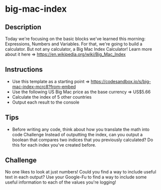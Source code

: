 # big-mac-index 

## Description 
Today we're focusing on the basic blocks we've learned this morning: Expressions, Numbers and Variables. For that, we're going to build a calculator. But not any calculator, a Big Mac Index Calculator! Learn more about it here => https://en.wikipedia.org/wiki/Big_Mac_Index 

## Instructions 
- Use this template as a starting point => https://codesandbox.io/s/big-mac-index-mcrc8?from-embed 
- Use the following US Big Mac price as the base currency => US$5.66 
- Calculate the index of 5 other countries 
- Output each result to the console 

## Tips 
- Before writing any code, think about how you translate the math into code Challenge Instead of outputting the index, can you output a boolean that compares two indices that you previously calculated? Do this for each index you've created before. 

## Challenge
No one likes to look at just numbers! Could you find a way to include useful text in each output? Use your Google-Fu to find a way to include some useful information to each of the values you're logging!